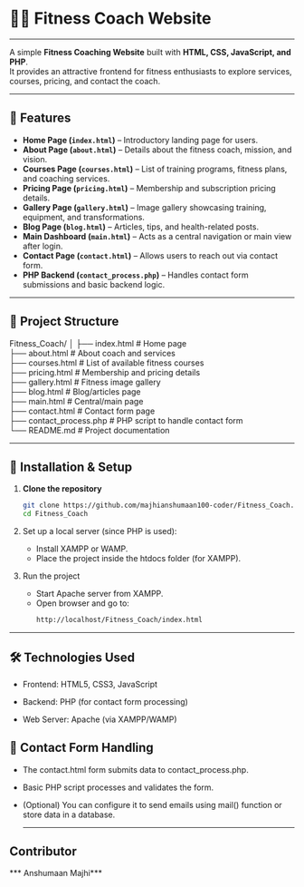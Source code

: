 

# 🏋️‍♂️ Fitness Coach Website  

-------------------------------------------------------------------

A simple **Fitness Coaching Website** built with **HTML, CSS, JavaScript, and PHP**.  
It provides an attractive frontend for fitness enthusiasts to explore services, courses, pricing, and contact the coach.  

---

## 📌 Features  

- **Home Page (`index.html`)** – Introductory landing page for users.  
- **About Page (`about.html`)** – Details about the fitness coach, mission, and vision.  
- **Courses Page (`courses.html`)** – List of training programs, fitness plans, and coaching services.  
- **Pricing Page (`pricing.html`)** – Membership and subscription pricing details.  
- **Gallery Page (`gallery.html`)** – Image gallery showcasing training, equipment, and transformations.  
- **Blog Page (`blog.html`)** – Articles, tips, and health-related posts.  
- **Main Dashboard (`main.html`)** – Acts as a central navigation or main view after login.  
- **Contact Page (`contact.html`)** – Allows users to reach out via contact form.  
- **PHP Backend (`contact_process.php`)** – Handles contact form submissions and basic backend logic.  

---

## 📂 Project Structure  

Fitness_Coach/
│
├── index.html # Home page      
├── about.html # About coach and services     
├── courses.html # List of available fitness courses    
├── pricing.html # Membership and pricing details    
├── gallery.html # Fitness image gallery     
├── blog.html # Blog/articles page    
├── main.html # Central/main page    
├── contact.html # Contact form page   
├── contact_process.php # PHP script to handle contact form   
└── README.md # Project documentation    



---

## 🚀 Installation & Setup  

1. **Clone the repository**  
   ```bash
   git clone https://github.com/majhianshumaan100-coder/Fitness_Coach.git
   cd Fitness_Coach

2. Set up a local server (since PHP is used):    
   - Install XAMPP or WAMP.   
   - Place the project inside the htdocs folder (for XAMPP).    

3. Run the project        
   - Start Apache server from XAMPP.    
   - Open browser and go to:
     ```bash
     http://localhost/Fitness_Coach/index.html


-----

## 🛠️ Technologies Used

- Frontend: HTML5, CSS3, JavaScript

- Backend: PHP (for contact form processing)

- Web Server: Apache (via XAMPP/WAMP)

## 📧 Contact Form Handling

- The contact.html form submits data to contact_process.php.

- Basic PHP script processes and validates the form.

- (Optional) You can configure it to send emails using mail() function or store data in a database.

  ------------------------------------------------------------------------------------------------------------------------------
## Contributor
*** Anshumaan Majhi***
